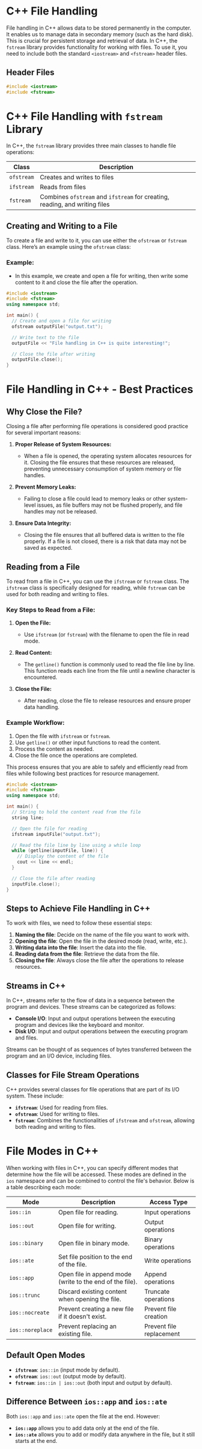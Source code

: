 # C++ File Handling

File handling in C++ allows data to be stored permanently in the computer. It enables us to manage data in secondary memory (such as the hard disk). This is crucial for persistent storage and retrieval of data.
In C++, the `fstream` library provides functionality for working with files. To use it, you need to include both the standard `<iostream>` and `<fstream>` header files.

## Header Files

```cpp
#include <iostream>
#include <fstream>
```

# C++ File Handling with `fstream` Library

In C++, the `fstream` library provides three main classes to handle file operations:

| Class      | Description                           |
|------------|---------------------------------------|
| `ofstream` | Creates and writes to files           |
| `ifstream` | Reads from files                     |
| `fstream`  | Combines `ofstream` and `ifstream` for creating, reading, and writing files |

## Creating and Writing to a File

To create a file and write to it, you can use either the `ofstream` or `fstream` class. Here’s an example using the `ofstream` class:

### Example:
- In this example, we create and open a file for writing, then write some content to it and close the file after the operation.

```cpp
#include <iostream>
#include <fstream>
using namespace std;

int main() {
  // Create and open a file for writing
  ofstream outputFile("output.txt");

  // Write text to the file
  outputFile << "File handling in C++ is quite interesting!";

  // Close the file after writing
  outputFile.close();
}

```

# File Handling in C++ - Best Practices

## Why Close the File?

Closing a file after performing file operations is considered good practice for several important reasons:

1. **Proper Release of System Resources:**
   - When a file is opened, the operating system allocates resources for it. Closing the file ensures that these resources are released, preventing unnecessary consumption of system memory or file handles.
   
2. **Prevent Memory Leaks:**
   - Failing to close a file could lead to memory leaks or other system-level issues, as file buffers may not be flushed properly, and file handles may not be released.
   
3. **Ensure Data Integrity:**
   - Closing the file ensures that all buffered data is written to the file properly. If a file is not closed, there is a risk that data may not be saved as expected.



## Reading from a File

To read from a file in C++, you can use the `ifstream` or `fstream` class. The `ifstream` class is specifically designed for reading, while `fstream` can be used for both reading and writing to files.

### Key Steps to Read from a File:
1. **Open the File:**
   - Use `ifstream` (or `fstream`) with the filename to open the file in read mode.

2. **Read Content:**
   - The `getline()` function is commonly used to read the file line by line. This function reads each line from the file until a newline character is encountered.

3. **Close the File:**
   - After reading, close the file to release resources and ensure proper data handling.

### Example Workflow:
1. Open the file with `ifstream` or `fstream`.
2. Use `getline()` or other input functions to read the content.
3. Process the content as needed.
4. Close the file once the operations are completed.

This process ensures that you are able to safely and efficiently read from files while following best practices for resource management.




```cpp
#include <iostream>
#include <fstream>
using namespace std;

int main() {
  // String to hold the content read from the file
  string line;

  // Open the file for reading
  ifstream inputFile("output.txt");

  // Read the file line by line using a while loop
  while (getline(inputFile, line)) {
    // Display the content of the file
    cout << line << endl;
  }

  // Close the file after reading
  inputFile.close();
}

```





## Steps to Achieve File Handling in C++

To work with files, we need to follow these essential steps:

1. **Naming the file**: Decide on the name of the file you want to work with.
2. **Opening the file**: Open the file in the desired mode (read, write, etc.).
3. **Writing data into the file**: Insert the data into the file.
4. **Reading data from the file**: Retrieve the data from the file.
5. **Closing the file**: Always close the file after the operations to release resources.

## Streams in C++

In C++, streams refer to the flow of data in a sequence between the program and devices. These streams can be categorized as follows:

- **Console I/O**: Input and output operations between the executing program and devices like the keyboard and monitor.
- **Disk I/O**: Input and output operations between the executing program and files.

Streams can be thought of as sequences of bytes transferred between the program and an I/O device, including files.

## Classes for File Stream Operations

C++ provides several classes for file operations that are part of its I/O system. These include:

- **`ifstream`**: Used for reading from files.
- **`ofstream`**: Used for writing to files.
- **`fstream`**: Combines the functionalities of `ifstream` and `ofstream`, allowing both reading and writing to files.

# File Modes in C++

When working with files in C++, you can specify different modes that determine how the file will be accessed. These modes are defined in the `ios` namespace and can be combined to control the file's behavior. Below is a table describing each mode:

| Mode         | Description                                             | Access Type        |
|--------------|---------------------------------------------------------|--------------------|
| `ios::in`    | Open file for reading.                                  | Input operations   |
| `ios::out`   | Open file for writing.                                  | Output operations  |
| `ios::binary`| Open file in binary mode.                               | Binary operations  |
| `ios::ate`   | Set file position to the end of the file.               | Write operations   |
| `ios::app`   | Open file in append mode (write to the end of the file).| Append operations  |
| `ios::trunc` | Discard existing content when opening the file.         | Truncate operations|
| `ios::nocreate` | Prevent creating a new file if it doesn't exist.      | Prevent file creation |
| `ios::noreplace` | Prevent replacing an existing file.                  | Prevent file replacement |


## Default Open Modes

- **`ifstream`**: `ios::in` (input mode by default).
- **`ofstream`**: `ios::out` (output mode by default).
- **`fstream`**: `ios::in | ios::out` (both input and output by default).

## Difference Between `ios::app` and `ios::ate`

Both `ios::app` and `ios::ate` open the file at the end. However:

- **`ios::app`** allows you to add data only at the end of the file.
- **`ios::ate`** allows you to add or modify data anywhere in the file, but it still starts at the end.


